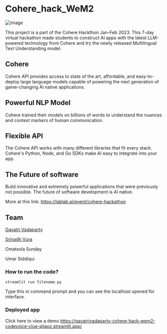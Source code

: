 # Cohere_hack_WeM2
![image](https://user-images.githubusercontent.com/67108072/216561109-a7a1b34e-2718-4b9d-a6c6-0293d328c729.png)

This project is a part of the Cohere Hackthon Jan-Feb 2023. This 7-day virtual hackathon made students to construct AI apps with the latest LLM-powered technology from Cohere and try the newly released Multilingual Text Understanding model.

## Cohere
Cohere API provides access to state of the art, affordable, and easy-to-deploy large language models capable of powering the next generation of game-changing AI native applications.

## Powerful NLP Model
Cohere trained their models on billions of words to understand the nuances and context markers of human communication.

## Flexible API
The Cohere API works with many different libraries that fit every stack. Cohere's Python, Node, and Go SDKs make AI easy to integrate into your app.

## The Future of software
Build innovative and extremely powerful applications that were previously not possible. The future of software development is AI native.

More at this link: https://lablab.ai/event/cohere-hackathon

## Team 
[Gayatri Vadaparty](https://www.linkedin.com/in/gayatri-vadaparty-46ba50219/)

[Srinadh Vura](https://www.linkedin.com/in/srinadh-vura-85a99b20a/)

Omatsola Sunday 

Umar Siddiqui

### How to run the code?
```
streamlit run filename.py
```
Type this in command prompt and you can see the localhost opened for interface.

### Deployed app
Click here to view a demo
https://gayatrivadaparty-cohere-hack-wem2-codevoice-clue-pliaoz.streamlit.app/

